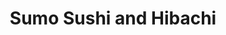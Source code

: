 ---
layout: place
title: "Sumo Sushi and Hibachi"
permalink: /illinois/chicago/sumo-sushi-and-hibachi.html
stateAbbr: IL
stateName: Illinois
cityName: Chicago
place_id: ChIJOxqzQ6fTD4gRirnJRp-8wr8
photos:
  - name: >-
      places/ChIJOxqzQ6fTD4gRirnJRp-8wr8/photos/AeeoHcI_mKIGjmGx6kPk74NQQ9vLd5DGbDk0WZrf5I-K5kftusEgV4kI_lEo2sHBrKU3QtQDVYVZ0feOyVPs8xmMeS1pg2aRRvKgMKcBN9M_L-1NddXHZY8keN2-iEIGcUFqZoCsp0EpL6tAgaR48xiI5mJLwzLl6NJPgkEzK9jqsDD9vwzKhdRTQhryajqyi0aH3Kno4D5sxBr_byJIkbOi5gLZuMTsOa4HFyFZyJvJTPjozi4mnpPVoajMD6xSgKRTAbXTQa5mws7CB8EDW1RURps2CUedn0okDo4D8Gk7HOPnuIyQFcGSbhVw5L7mvDsV7DYnSRFWfGzrw6pPDmTZYMtUccO12BnfN_nAEuQWRAkt0kor83VXa6qcUws_ntwha0lRTeUIav_u3enx-mxzk0ZFGLijw6lp8ITZCwmMT44
    widthPx: 3024
    heightPx: 4032
    authorAttributions:
      - displayName: Esperanza Leon
        uri: https://maps.google.com/maps/contrib/100684896120657712176
        photoUri: >-
          https://lh3.googleusercontent.com/a-/ALV-UjVmJlwQdEV6vRCHY6QzwjKP_G2vN5uS0ZwUpKzMXcN-qgC3RKZAnQ=s100-p-k-no-mo
    flagContentUri: >-
      https://www.google.com/local/imagery/report/?cb_client=maps_api_places.places_api&image_key=!1e10!2sCIHM0ogKEICAgIC9vsSbFA&hl=en-US
    googleMapsUri: >-
      https://www.google.com/maps/place//data=!3m4!1e2!3m2!1sCIHM0ogKEICAgIC9vsSbFA!2e10!4m2!3m1!1s0x880fd3a743b31a3b:0xbfc2bc9f46c9b98a
  - name: >-
      places/ChIJOxqzQ6fTD4gRirnJRp-8wr8/photos/AeeoHcJVm-Rh5DvkHBXG5Pe1_uxPJg58YA5Jotmhh8nZ1RukPFuHjwlysulDzdVILNP66ZuUwwSb06E8Q8vA0EY86saMOHhoAWhvAMaG7n94x0u-EcYO5e3F_AvGKwnS25pd0fVzikCuWKJTFwvexbBFmsjZbOSBVLJXF_NBrr4cu5MOFxWmw7x9oCqa_VRQLpgNzryLpJfqfohwSdP8CDMD24kB6fIq7PZjULvIps9Aike9sdU5yS_Ihj0WU_eM0FfHezct3F3pbZgSCHjSaEJNCE_GGYx6ppqBxQiPwRuytoozWg
    widthPx: 4096
    heightPx: 2150
    authorAttributions:
      - displayName: Sumo Sushi and Hibachi
        uri: https://maps.google.com/maps/contrib/111262342003396968367
        photoUri: >-
          https://lh3.googleusercontent.com/a/ACg8ocLxhGX9ureSeuw9z9SClt8e5iYcGiYSXyUTFdtQC51fZNbNJw=s100-p-k-no-mo
    flagContentUri: >-
      https://www.google.com/local/imagery/report/?cb_client=maps_api_places.places_api&image_key=!1e10!2sAF1QipPcbSHKZcArzjK3ziHRcNAD_J5_E1KAL1w60w_G&hl=en-US
    googleMapsUri: >-
      https://www.google.com/maps/place//data=!3m4!1e2!3m2!1sAF1QipPcbSHKZcArzjK3ziHRcNAD_J5_E1KAL1w60w_G!2e10!4m2!3m1!1s0x880fd3a743b31a3b:0xbfc2bc9f46c9b98a
  - name: >-
      places/ChIJOxqzQ6fTD4gRirnJRp-8wr8/photos/AeeoHcK9WMNtLCoxNVRD2G3_GvrK2OHsDkjp00cqXBB1CDDkWaq9SaeAQ7d0dFu8wMTp9Gr3c-gFUJ5_930S5udRk8UuBBKPTaViAKZTbOzfOPROaDVXlO2q6QBmkfCS6GiAn4flsgSWjHIKEH79zLFu4j_txDkoOS8PVkaLzot7Z1bhX8ssUe91cEEzScuHxk9b_1Eg__0s340Zqw7HwellGFyQZpro3vAnkpyPI_9TNrQMXc9LKoWJ9HbVoTTtoLb2uxcvNr598GETsIG0vBiv52jbl3Ve4gjveuMwS0T6zn6jx2hiuN-N9ZUOvEMEbbYppRL5uv0yaJUvIoADMkCxw3z4NJWXLJn_aH-oBUF6ZEZIW47JbtZ61CK4kHjwX5gBzTRj9V7OBJlcZBLG9WUE9tGx1PiOqRQy8AM0ScOEzo4XpA
    widthPx: 3831
    heightPx: 2398
    authorAttributions:
      - displayName: Brandon Evans
        uri: https://maps.google.com/maps/contrib/118232819839830122671
        photoUri: >-
          https://lh3.googleusercontent.com/a-/ALV-UjWT6Vzn9Zv7E1S0_Fhu4ELiFwHDfIZxis6V9mNpFsp79fRpZvtL=s100-p-k-no-mo
    flagContentUri: >-
      https://www.google.com/local/imagery/report/?cb_client=maps_api_places.places_api&image_key=!1e10!2sCIHM0ogKEICAgICP8vShfQ&hl=en-US
    googleMapsUri: >-
      https://www.google.com/maps/place//data=!3m4!1e2!3m2!1sCIHM0ogKEICAgICP8vShfQ!2e10!4m2!3m1!1s0x880fd3a743b31a3b:0xbfc2bc9f46c9b98a
  - name: >-
      places/ChIJOxqzQ6fTD4gRirnJRp-8wr8/photos/AeeoHcKUwSh7KGi6B8A7XngtD55lglCYhrD4DIDc-fl91ngpkJLew_63QTOSAGBty5PTm4IN59fX5hB8C1PRwmpEIt_lqhFY5ueXmcAdr7dL4n2HhKQqQViUWww-VccdCeenw4UIV7-pNYznQSsyX5NmDxG13U4jC50X6LkxBAeuASVd9U-QxXS_kx59RvrFsDCKSCh1pD8Tmi4jycaVcjVK2U_Q0LEAfUGnqq1YGblONe4m33avZX95JFJpkl5ekRuke1caxJlf8UyaH2qlh_mEsv1IBg5Vs7ZLRQf1_94XA5TVE7tPoyfJQ4Oh64sJQrBLdp9FEu_FSiKvMRY_RD-G8Twi7mwcVwQddiKck_y0olGIGZtRWCI55kZBNqlkfWwYxgMXYj7NxfZc2tCIgyFFU0jMlwFBeyEDUx_b7bMmowcEf_pF
    widthPx: 3024
    heightPx: 4032
    authorAttributions:
      - displayName: taylor slish
        uri: https://maps.google.com/maps/contrib/101299911467358582614
        photoUri: >-
          https://lh3.googleusercontent.com/a/ACg8ocIhL5IdSJlqxzEEoXgQwfr4p-2mlcwOJHEF0SIjnJIhmVsvqQ=s100-p-k-no-mo
    flagContentUri: >-
      https://www.google.com/local/imagery/report/?cb_client=maps_api_places.places_api&image_key=!1e10!2sCIHM0ogKEICAgMDA8s-QggE&hl=en-US
    googleMapsUri: >-
      https://www.google.com/maps/place//data=!3m4!1e2!3m2!1sCIHM0ogKEICAgMDA8s-QggE!2e10!4m2!3m1!1s0x880fd3a743b31a3b:0xbfc2bc9f46c9b98a
  - name: >-
      places/ChIJOxqzQ6fTD4gRirnJRp-8wr8/photos/AeeoHcJaFbPSggijq643SshnFh23eEcKlx1TtQTGg99Nj4IkbSCHytrXae81SUeiiWT3MxZNvB4YqrsLo-cs1RZbzpCSf0nMkZtUbspKH1Jw3jG18oE6aw-E2dVEkTMgaGnTO4AnyWOKzvPhnlS0uWybMcCd6gA02cA5HQ6U5WKi2jMOxI7WZBGsxu_eAASeiPNnXj3JzTpNSEi2drcO6bjBS6K5wJGX9W3AuhDy5-rJnIQbT_EfWRd7xVeC6_6jadOce7XS3PITXBvgvGFu2BGDyxgKk3jnW-bRitUF8eGzoFdDkUONwEgvpQBu9oiL-5d1MYP-X23EcwG19bUkwj7lbe4JPX2e748itQPIOXlmW2cp7Cz7K2fmkcDYZSxds6BSoRedT3gZcNCOm5zEChtADspoDQbrFyJ9PMCxMkhpTU4lJEs
    widthPx: 4080
    heightPx: 3072
    authorAttributions:
      - displayName: Fred B
        uri: https://maps.google.com/maps/contrib/114625761635938305292
        photoUri: >-
          https://lh3.googleusercontent.com/a-/ALV-UjU-g25IO9rbmYIJ_h1W2PAQfwQ6yl-tOqMjsoubXlsQwOqXzR2K=s100-p-k-no-mo
    flagContentUri: >-
      https://www.google.com/local/imagery/report/?cb_client=maps_api_places.places_api&image_key=!1e10!2sCIHM0ogKEICAgIDHy8blkQE&hl=en-US
    googleMapsUri: >-
      https://www.google.com/maps/place//data=!3m4!1e2!3m2!1sCIHM0ogKEICAgIDHy8blkQE!2e10!4m2!3m1!1s0x880fd3a743b31a3b:0xbfc2bc9f46c9b98a
  - name: >-
      places/ChIJOxqzQ6fTD4gRirnJRp-8wr8/photos/AeeoHcLvM9cApyVwrcJ8jjC2NtnYoLLvozv0RJNgXehI7rUJmADCWz6jbCaKuY95xq7XXiRDVRx4QgSqdwv0vVTgiEjjF7p_Ekoq8gXvGykJQMBts7xgtRpDEih5MYGnZgz8axuH9swIxlbdM4Iwhj_-tWknxG9q8ycU19to9qcLSDMTxn-Gk4fWGkZBu0minkgovKRf1WWp38iRCvW1O5zNt1kti7bN3pkxvUhSmsw6CjGZ4TcBAq4A_dnI-KFm7ES9n_P09B2LN-hRNvbnc3IUJFSMCkmymRWhV17JDWhudd3H3okJcr_Uty6z9-pGlQ055qZPtH1nT8pVuRFWt-UnSmRS6PkWBBpJcwNvKIjRsdHBGKciMUsDshmFlyGlUKGzqHl_E_OdGVOoMQAL2zlbjaE-wioDKC7xQhrM7JyO8bJIeMA
    widthPx: 4080
    heightPx: 3072
    authorAttributions:
      - displayName: Fred B
        uri: https://maps.google.com/maps/contrib/114625761635938305292
        photoUri: >-
          https://lh3.googleusercontent.com/a-/ALV-UjU-g25IO9rbmYIJ_h1W2PAQfwQ6yl-tOqMjsoubXlsQwOqXzR2K=s100-p-k-no-mo
    flagContentUri: >-
      https://www.google.com/local/imagery/report/?cb_client=maps_api_places.places_api&image_key=!1e10!2sCIHM0ogKEICAgIDHy8bl1gE&hl=en-US
    googleMapsUri: >-
      https://www.google.com/maps/place//data=!3m4!1e2!3m2!1sCIHM0ogKEICAgIDHy8bl1gE!2e10!4m2!3m1!1s0x880fd3a743b31a3b:0xbfc2bc9f46c9b98a
  - name: >-
      places/ChIJOxqzQ6fTD4gRirnJRp-8wr8/photos/AeeoHcJi5UYGzZgKY8woFbFIN4tSpxSbpdgNSnwINp4t2C9lbtciG016AAxDqNEDzva2-V1B8HsQ-BW_Q7mQHl10oEcLCB-wMxBQIzPvAEA13L8F_RGMLABtfyHTKm7H5GjsgWyyiWTLV_ELTsdRE0lmIFyPA6waVyPa7lI0BDiSyvPjZkmX5LLFPWXVj-MpGfZwNAPX64oNRVTtk3usuDbskT3rYRIbdLVGjNpicbMw2x6QlxRAZHCIgpXl_ouuZEX9IfEFcONwZMnMIF_JEZxfn5LOqfawQqJ91iC--FR6JS8UFO_EbKe8foM2QXjHmK2JHpYfe2RLnf1ozwjYLBI552seF3qUI6ND71akfrIoh2-NzqeMytJlLk_6SSA5kOpC5b0jfKC88WKWmkzgq9KDYOYnxISJwA8uC1wSjZUDFhm6xFxM
    widthPx: 4032
    heightPx: 3024
    authorAttributions:
      - displayName: Shyanne Thomas
        uri: https://maps.google.com/maps/contrib/104916219109876610796
        photoUri: >-
          https://lh3.googleusercontent.com/a-/ALV-UjXBNFIVwtgfhcCt6o_5Bw9m2e7IebKszJx0ra46so1pTa8H_BS4VQ=s100-p-k-no-mo
    flagContentUri: >-
      https://www.google.com/local/imagery/report/?cb_client=maps_api_places.places_api&image_key=!1e10!2sCIHM0ogKEICAgIDF2pzojQE&hl=en-US
    googleMapsUri: >-
      https://www.google.com/maps/place//data=!3m4!1e2!3m2!1sCIHM0ogKEICAgIDF2pzojQE!2e10!4m2!3m1!1s0x880fd3a743b31a3b:0xbfc2bc9f46c9b98a
  - name: >-
      places/ChIJOxqzQ6fTD4gRirnJRp-8wr8/photos/AeeoHcLn3QX8LbHWsneDgYniI0F-A1wuU93UlNjqMS0KPlmPC6siiwSnEk8mJHv8UtUMKlR4l7mVnA0Q7KcYJJQ8CErP5OIuyIkMsNgqIrq4u3mb_hkgqXaSHMGVRJRs_OMxvFlYVAVWuUlL9G0T6LkjOmddWUZh3wsquG2E0aLp0lURrwyH5zOIy3Hj5lflb13XJrQJDhkuwDvi-Y8C7SKsJNJZzmcA_smFWB41AUllxlT44KIClLT2bWJWpe-vC6epilLO5-7hicU1L-KOXb1_XmrrJTVKiXUiAcVgnU2uLAzFQddshXsSy6n3rL4yr3qyG9RLboY0drYg-_IdE-PC-ejzPJmturMmXKn4IplkdZzqD8vbYU2QvP9LPYoo3pHSVX8Ng8C67YcYeN4j_HNuJn9NRMzW2I7IY7Ikz2XqeQk
    widthPx: 4032
    heightPx: 3024
    authorAttributions:
      - displayName: Sinthuja Ramalingam
        uri: https://maps.google.com/maps/contrib/109982953589456570609
        photoUri: >-
          https://lh3.googleusercontent.com/a/ACg8ocILKkCYAZWqQobAwYje3vFszgZ_5C81lHK3TcL8-f3DCjA0Wg=s100-p-k-no-mo
    flagContentUri: >-
      https://www.google.com/local/imagery/report/?cb_client=maps_api_places.places_api&image_key=!1e10!2sCIHM0ogKEICAgID45pjrPw&hl=en-US
    googleMapsUri: >-
      https://www.google.com/maps/place//data=!3m4!1e2!3m2!1sCIHM0ogKEICAgID45pjrPw!2e10!4m2!3m1!1s0x880fd3a743b31a3b:0xbfc2bc9f46c9b98a
  - name: >-
      places/ChIJOxqzQ6fTD4gRirnJRp-8wr8/photos/AeeoHcKi1NQx2_y9GjSOdr3VYKimcbm3Hbgmn-7LV5ToXsP9zd6gmRPZWplUpidS6ZQqVfps8JqOyoso_zUo17t5reWSfQZXEsZbaz0ks5ek_JAHfnIZ9MRvCj_V3X5lMfD77lc3abvzY13-uam8IPpJLdWyyzmdc4oyPL5F5hLjztgFWj6NZDBguNA2rffPCGYj7XQjbsJiWYhYJxLzBZXAK5j17veNaFyrSVEXfWzZSIlkBTgcFpZ97RqDPEkcZkY4u1F5jbSmka4xbXjVixNxMI7BrKY3cpmVBLaYrR52XIL69Ylze1kcMu1qZNy5_X47rEr2xdH3YJ9YjuJRH9iQJTUv1zdFqD1mT3g46g770ZAGZgq7yyP1pdLWap6IrdRZTOZf6XEPsrO-gIYoCeXKSjpjmW9yKeYNt4DmibcLO3FxjQ
    widthPx: 4000
    heightPx: 3000
    authorAttributions:
      - displayName: LaFayette Hankerson
        uri: https://maps.google.com/maps/contrib/112422847167045846182
        photoUri: >-
          https://lh3.googleusercontent.com/a-/ALV-UjVK-yQ56NwbBzSdOrdMGgSr8t6E1hJ13NoipkpBXfV7zNampTtF5g=s100-p-k-no-mo
    flagContentUri: >-
      https://www.google.com/local/imagery/report/?cb_client=maps_api_places.places_api&image_key=!1e10!2sCIHM0ogKEICAgICewoa_Pw&hl=en-US
    googleMapsUri: >-
      https://www.google.com/maps/place//data=!3m4!1e2!3m2!1sCIHM0ogKEICAgICewoa_Pw!2e10!4m2!3m1!1s0x880fd3a743b31a3b:0xbfc2bc9f46c9b98a
  - name: >-
      places/ChIJOxqzQ6fTD4gRirnJRp-8wr8/photos/AeeoHcLv29vrX7LaWqxORJ6udRu6OuEJhtWn8KUvUS1jLiGreOIfhuhQLLtZWp8Q34Mc36Q0QLZk9TJf4X13IzqZtLXfeIk0JK7ne8P6NePi08lEOO-gyLN49A0XiYa8CPuSzkRt8vxB9fBKbsn3IUnGFm7tb_6Wd_GVcKtem6sXyAFdKxb-qfHb-PCztV3hA75wbof6Fai5LzUwyo-9rFcMND4CJ7LQGs0OlvzxRiXpx8C1RRs72qFL2hpdyegLJxMVpT3VmmJbR0hJVA358H_ASOCfFyDH93VbmHsTxOuXKwZERwTgcNE1H0vqqnv0EkiER6gukN87HqbVc3ie2tKB8taK6oyxlkaQ3F3gAi4R_e67mpHGDau23_XHKF71NQouYbDdv6aE2QmLkjxVhbyU8AaZ5LX657UroPX7o240whoweQ
    widthPx: 4032
    heightPx: 3024
    authorAttributions:
      - displayName: Shyanne Thomas
        uri: https://maps.google.com/maps/contrib/104916219109876610796
        photoUri: >-
          https://lh3.googleusercontent.com/a-/ALV-UjXBNFIVwtgfhcCt6o_5Bw9m2e7IebKszJx0ra46so1pTa8H_BS4VQ=s100-p-k-no-mo
    flagContentUri: >-
      https://www.google.com/local/imagery/report/?cb_client=maps_api_places.places_api&image_key=!1e10!2sCIHM0ogKEICAgIDF2pzoDQ&hl=en-US
    googleMapsUri: >-
      https://www.google.com/maps/place//data=!3m4!1e2!3m2!1sCIHM0ogKEICAgIDF2pzoDQ!2e10!4m2!3m1!1s0x880fd3a743b31a3b:0xbfc2bc9f46c9b98a
address: 2936 N Broadway, Chicago, IL 60657, USA
street: 2936 N Broadway
city: Chicago
state: IL
zip: '60657'
country: USA
neighborhood: Lake View East
latitude: '41.935955'
longitude: '-87.644388'
accessibility_options:
  wheelchairAccessibleParking: true
  wheelchairAccessibleEntrance: true
  wheelchairAccessibleRestroom: true
  wheelchairAccessibleSeating: true
business_status: OPERATIONAL
name: Sumo Sushi and Hibachi
google_maps_links:
  directionsUri: >-
    https://www.google.com/maps/dir//''/data=!4m7!4m6!1m1!4e2!1m2!1m1!1s0x880fd3a743b31a3b:0xbfc2bc9f46c9b98a!3e0
  placeUri: https://maps.google.com/?cid=13817813998999550346
  writeAReviewUri: >-
    https://www.google.com/maps/place//data=!4m3!3m2!1s0x880fd3a743b31a3b:0xbfc2bc9f46c9b98a!12e1
  reviewsUri: >-
    https://www.google.com/maps/place//data=!4m4!3m3!1s0x880fd3a743b31a3b:0xbfc2bc9f46c9b98a!9m1!1b1
  photosUri: >-
    https://www.google.com/maps/place//data=!4m3!3m2!1s0x880fd3a743b31a3b:0xbfc2bc9f46c9b98a!10e5
primary_type: Sushi Restaurant
opening_hours:
  regular: null
  current: null
secondary_opening_hours:
  regular:
    weekdayDescriptions: null
    type: null
  current:
    weekdayDescriptions: null
    type: null
phone: (773) 477-8510
price_level: PRICE_LEVEL_MODERATE
price_range: $20 &ndash; $30
rating: '4.5'
rating_count: 362
website: http://www.sumosushichicago.com/info.html
description: >-
  Japanese fare including loads of sushi in a cozy, casual space with a
  bring-your-own-alcohol policy.
reviews:
  - name: >-
      places/ChIJOxqzQ6fTD4gRirnJRp-8wr8/reviews/ChZDSUhNMG9nS0VJQ0FnTUNndlBqYkdnEAE
    relativePublishTimeDescription: a month ago
    rating: 5
    text:
      text: >-
        This is one of mine and my finances favorite spots. If you love hibachi,
        this is the BEST place to go in chicago. the waitress is so sweet too
        she was giving out gifts on valentine’s day and gave me a beautiful
        necklace. the food is always so filling, huge portion sizes and always
        fresh and delicious. they always make it perfect!! definitely make this
        your go to
      languageCode: en
    originalText:
      text: >-
        This is one of mine and my finances favorite spots. If you love hibachi,
        this is the BEST place to go in chicago. the waitress is so sweet too
        she was giving out gifts on valentine’s day and gave me a beautiful
        necklace. the food is always so filling, huge portion sizes and always
        fresh and delicious. they always make it perfect!! definitely make this
        your go to
      languageCode: en
    authorAttribution:
      displayName: Tab B
      uri: https://www.google.com/maps/contrib/107712649135915046536/reviews
      photoUri: >-
        https://lh3.googleusercontent.com/a-/ALV-UjU-wVvbRE7eyUFtElUZRzQWDjnVVGPmvZxxO2Nd1hXtfigDVJQ=s128-c0x00000000-cc-rp-mo
    publishTime: '2025-02-15T05:04:18.221217Z'
    flagContentUri: >-
      https://www.google.com/local/review/rap/report?postId=ChZDSUhNMG9nS0VJQ0FnTUNndlBqYkdnEAE&d=17924085&t=1
    googleMapsUri: >-
      https://www.google.com/maps/reviews/data=!4m6!14m5!1m4!2m3!1sChZDSUhNMG9nS0VJQ0FnTUNndlBqYkdnEAE!2m1!1s0x880fd3a743b31a3b:0xbfc2bc9f46c9b98a
  - name: >-
      places/ChIJOxqzQ6fTD4gRirnJRp-8wr8/reviews/ChZDSUhNMG9nS0VJQ0FnTUNnM09uTkRREAE
    relativePublishTimeDescription: a month ago
    rating: 5
    text:
      text: >-
        I visited Sumo Hibachi & Sushi on Valentine’s Day during a snow day. My
        girlfriend loves sushi, her feedback matters. She rated this restaurant
        9.4/10 on 3 different sushi rolls. The restaurant was clean. The woman
        who served us was genuinely polite, courteous & we did not feel rushed
        to make our order. There was a young man wearing glasses who was also
        working & was also kind. Coming here in the snow from the southern end
        of the city made the whole experience worthwhile.
      languageCode: en
    originalText:
      text: >-
        I visited Sumo Hibachi & Sushi on Valentine’s Day during a snow day. My
        girlfriend loves sushi, her feedback matters. She rated this restaurant
        9.4/10 on 3 different sushi rolls. The restaurant was clean. The woman
        who served us was genuinely polite, courteous & we did not feel rushed
        to make our order. There was a young man wearing glasses who was also
        working & was also kind. Coming here in the snow from the southern end
        of the city made the whole experience worthwhile.
      languageCode: en
    authorAttribution:
      displayName: Jonathan Eloisa
      uri: https://www.google.com/maps/contrib/102019287117518228354/reviews
      photoUri: >-
        https://lh3.googleusercontent.com/a-/ALV-UjWPNPA9tXftCZbzvGLQ1HdAWnc9Qtfji7fMd2UV8_X6PrvzUWz18w=s128-c0x00000000-cc-rp-mo
    publishTime: '2025-02-15T05:35:25.959596Z'
    flagContentUri: >-
      https://www.google.com/local/review/rap/report?postId=ChZDSUhNMG9nS0VJQ0FnTUNnM09uTkRREAE&d=17924085&t=1
    googleMapsUri: >-
      https://www.google.com/maps/reviews/data=!4m6!14m5!1m4!2m3!1sChZDSUhNMG9nS0VJQ0FnTUNnM09uTkRREAE!2m1!1s0x880fd3a743b31a3b:0xbfc2bc9f46c9b98a
  - name: >-
      places/ChIJOxqzQ6fTD4gRirnJRp-8wr8/reviews/ChZDSUhNMG9nS0VJQ0FnTURBaXNTWk5BEAE
    relativePublishTimeDescription: 2 months ago
    rating: 5
    text:
      text: >-
        I had an amazing time with my sister at Sumo! Our favorites were the
        Dragon Roll and Shrimp Tempura Roll! The service was incredible and
        staff was very welcoming and friendly. This is a great spot to stop for
        an intimate meal as we did not feel rushed to get out. But the service
        was also quick so I would recommend if you’d like to come for a quick
        lunch break! 10/10 in my book and I would highly recommend to anyone
        living in or visiting Chicago💗💗
      languageCode: en
    originalText:
      text: >-
        I had an amazing time with my sister at Sumo! Our favorites were the
        Dragon Roll and Shrimp Tempura Roll! The service was incredible and
        staff was very welcoming and friendly. This is a great spot to stop for
        an intimate meal as we did not feel rushed to get out. But the service
        was also quick so I would recommend if you’d like to come for a quick
        lunch break! 10/10 in my book and I would highly recommend to anyone
        living in or visiting Chicago💗💗
      languageCode: en
    authorAttribution:
      displayName: Sophia Tran
      uri: https://www.google.com/maps/contrib/113709335363533740861/reviews
      photoUri: >-
        https://lh3.googleusercontent.com/a/ACg8ocKFG1fZcDwECRCVCOIcTeqSZswoctwzgGs_0igwAACajbQm_Q=s128-c0x00000000-cc-rp-mo
    publishTime: '2025-02-08T02:46:32.871020Z'
    flagContentUri: >-
      https://www.google.com/local/review/rap/report?postId=ChZDSUhNMG9nS0VJQ0FnTURBaXNTWk5BEAE&d=17924085&t=1
    googleMapsUri: >-
      https://www.google.com/maps/reviews/data=!4m6!14m5!1m4!2m3!1sChZDSUhNMG9nS0VJQ0FnTURBaXNTWk5BEAE!2m1!1s0x880fd3a743b31a3b:0xbfc2bc9f46c9b98a
  - name: >-
      places/ChIJOxqzQ6fTD4gRirnJRp-8wr8/reviews/ChZDSUhNMG9nS0VJQ0FnTURBOHMtUWZBEAE
    relativePublishTimeDescription: 2 months ago
    rating: 5
    text:
      text: >-
        Ellen was amazing! Food and service were incredible!! Definitely will be
        returning. Clean, fast, and friendly atmosphere.
      languageCode: en
    originalText:
      text: >-
        Ellen was amazing! Food and service were incredible!! Definitely will be
        returning. Clean, fast, and friendly atmosphere.
      languageCode: en
    authorAttribution:
      displayName: taylor slish
      uri: https://www.google.com/maps/contrib/101299911467358582614/reviews
      photoUri: >-
        https://lh3.googleusercontent.com/a/ACg8ocIhL5IdSJlqxzEEoXgQwfr4p-2mlcwOJHEF0SIjnJIhmVsvqQ=s128-c0x00000000-cc-rp-mo
    publishTime: '2025-02-08T02:30:08.618683Z'
    flagContentUri: >-
      https://www.google.com/local/review/rap/report?postId=ChZDSUhNMG9nS0VJQ0FnTURBOHMtUWZBEAE&d=17924085&t=1
    googleMapsUri: >-
      https://www.google.com/maps/reviews/data=!4m6!14m5!1m4!2m3!1sChZDSUhNMG9nS0VJQ0FnTURBOHMtUWZBEAE!2m1!1s0x880fd3a743b31a3b:0xbfc2bc9f46c9b98a
  - name: >-
      places/ChIJOxqzQ6fTD4gRirnJRp-8wr8/reviews/ChZDSUhNMG9nS0VJQ0FnSURGMnB6b1JREAE
    relativePublishTimeDescription: a year ago
    rating: 5
    text:
      text: >-
        A group of us went to Sumo Sushi and Hibachi after a long day of
        conferences and enjoyed every minute we spent there! I’m not a
        sushi/fish person, but the others in my group are and they loved
        everything they ordered. I did the chicken and steak hibachi combo along
        with the spring rolls and I thought all of it was delicious! Our server,
        Wesley, was super helpful and kind! Such a great experience during our
        stay and would go again.
      languageCode: en
    originalText:
      text: >-
        A group of us went to Sumo Sushi and Hibachi after a long day of
        conferences and enjoyed every minute we spent there! I’m not a
        sushi/fish person, but the others in my group are and they loved
        everything they ordered. I did the chicken and steak hibachi combo along
        with the spring rolls and I thought all of it was delicious! Our server,
        Wesley, was super helpful and kind! Such a great experience during our
        stay and would go again.
      languageCode: en
    authorAttribution:
      displayName: Shyanne Thomas
      uri: https://www.google.com/maps/contrib/104916219109876610796/reviews
      photoUri: >-
        https://lh3.googleusercontent.com/a-/ALV-UjXBNFIVwtgfhcCt6o_5Bw9m2e7IebKszJx0ra46so1pTa8H_BS4VQ=s128-c0x00000000-cc-rp-mo-ba5
    publishTime: '2023-11-06T01:36:00.773840Z'
    flagContentUri: >-
      https://www.google.com/local/review/rap/report?postId=ChZDSUhNMG9nS0VJQ0FnSURGMnB6b1JREAE&d=17924085&t=1
    googleMapsUri: >-
      https://www.google.com/maps/reviews/data=!4m6!14m5!1m4!2m3!1sChZDSUhNMG9nS0VJQ0FnSURGMnB6b1JREAE!2m1!1s0x880fd3a743b31a3b:0xbfc2bc9f46c9b98a
parking_options: null
payment_options:
  acceptsCreditCards: true
  acceptsDebitCards: true
  acceptsCashOnly: false
  acceptsNfc: true
allow_dogs: null
curbside_pickup: null
delivery: true
dine_in: true
good_for_children: true
good_for_groups: true
good_for_sports: false
live_music: false
menu_for_children: true
outdoor_seating: false
reservable: true
restroom: true
serves_beer: true
serves_breakfast: false
serves_brunch: false
serves_cocktails: null
serves_coffee: null
serves_dinner: true
serves_dessert: true
serves_lunch: true
serves_vegetarian_food: true
serves_wine: true
takeout: true

---